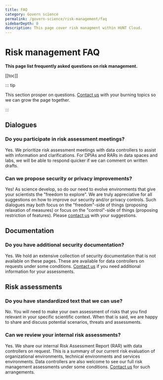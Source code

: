 ```yaml
---
title: FAQ
category: Govern science
permalink: /govern-science/risk-management/faq
sidebarDepth: 0
description: This page cover risk managment within HUNT Cloud.
---
```


# Risk management FAQ

**This page list frequently asked questions on risk management.** 

[[toc]]


::: tip

This section prosper on questions. [Contact us](/contact) with your burning topics so we can grow the page together.

::: 

## Dialogues

### Do you participate in risk assessment meetings? 

Yes. We prioritize risk assessment meetings with data controllers to assist with information and clarifications. For  DPIAs and RARs in data spaces and labs, we will be able to respond quicker if we can comment on written drafts.

### Can we propose security or privacy improvements? 

Yes! As science develop, so do our need to evolve environments that give your scientists the "freedom to explore". We are truly appreciative for all suggestions on how to improve our security and/or privacy controls. Such dialogues may both focus on the "freedom"-side of things (proposing relaxation of measures) or focus on the "control"-side of things (proposing restriction of features). Please [contact us](/contact) with your suggestions.






## Documentation

### Do you have additional security documentation? 

Yes. We hold an extensive collection of security documentation that is not available on these pages. These are available for data controllers on requests under some conditions. [Contact us](/contact) if you need additional information for your assessments.






## Risk assessments

### Do you have standardized text that we can use? 

No. You will need to make your own assessment of risks that you find relevant in your specific scientific context. When that is said, we are happy to share and discuss potential scenarios, threats and assessments.

### Can we review your internal risk assessments? 

Yes. We share our internal Risk Assessment Report (RAR) with data controllers on request. This is a summary of our current risk evaluation of organizational environments, technical environments and services environments. Data controllers are also welcome to see our full risk management assessments under some conditions. [Contact us](/contact) for such arrangements.





